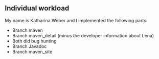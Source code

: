 ## Individual workload
My name is Katharina Weber and I implemented the following parts:
- Branch maven
- Branch maven_detail (minus the developer information about Lena)
- Both did bug hunting
- Branch Javadoc
- Branch maven_site